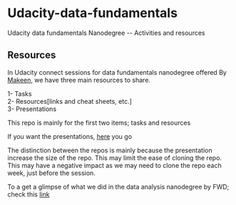 # Udacity-data-fundamentals

Udacity data fundamentals Nanodegree -- Activities and resources

## Resources

In Udacity connect sessions for data fundamentals nanodegree offered By [Makeen](https://makeen-nanodegrees.com/), we have three main resources to share.

1- Tasks  
2- Resources[links and cheat sheets, etc.]  
3- Presentations

This repo is mainly for the first two items; tasks and resources

If you want the presentations, [here](https://drive.google.com/drive/folders/1qK8KHX7qsLRYlTlYxVrl9zaJq9P2xacg?usp=sharing) you go

The distinction between the repos is mainly because the presentation increase the size of the repo. This may limit the ease of cloning the repo. This may have a negative impact as we may need to clone the repo each week, just before the session. 

To a get a glimpse of what we did in the data analysis nanodegree by FWD; check this [link](https://github.com/santarabantoosoo/Data-Analysis-NanoDegree-2.0)